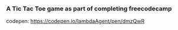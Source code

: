 ### A Tic Tac Toe game as part of completing freecodecamp

codepen: https://codepen.io/lambdaAgent/pen/dmzQwR